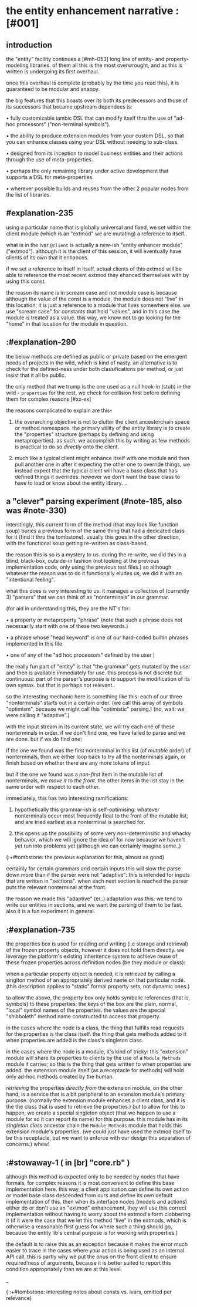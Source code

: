 # the entity enhancement narrative :[#001]

## introduction

the "entity" facility continues a [#mh-053] long line of entity- and
property-modeling libraries. of them all this is the most overwrought,
and as this is written is undergoing its first overhaul.

once this overhaul is complete (probably by the time you read this), it
is guaranteed to be modular and snappy.

the big features that this boasts over its both its predecessors and
those of its successors that became upstream dependees is:


• fully customizable iambic DSL that can modify itself thru the use of
  "ad-hoc processors" ("non-terminal symbols").

• the ability to produce extension modules from your custom DSL, so that
  you can enhance classes using your DSL without needing to sub-class.

• designed from its inception to model business entities and their
  actions through the use of meta-properties.

• perhaps the only remaining library under active development that
  supports a DSL for meta-properties.

• wherever possible builds and reuses from the other 2 popular nodes
  from the list of libraries.




## #explanation-235

using a particular name that is globally universal and fixed,
we set within the client module (which is an "extmod" we are
mutating) a reference to itself..

what is in the ivar `@client` is actually a new-ish "entity
enhancer module" ("extmod"). although it is the client of this
session, it will eventually have clients of its own that it
enhances.

if we set a reference to itself in itself, actual clients
of this extmod will be able to reference the most recent
extmod they ehanced themselves with by using this const.

the reason its name is in scream case and not module case is
because although the value of the const is a module, the module
does not "live" in this location; it is just a reference to
a module that lives somewhere else. we use "scream case" for
constants that hold "values", and in this case the module
is treated as a value. this way, we know not to go looking
for the "home" in that location for the module in question.




## :#explanation-290

the below methods are defined as public or private based on the
emergent needs of projects in the wild, which is kind of nasty.
an alternative is to check for the defined-ness under both
classifications per method, or just insist that it all be public.

the only method that we trump is the one used as a null hook-in
(stub) in the wild - `properties`  for the rest, we check for
collision first before defining them for complex reasons [#xx-xx]

the reasons complicated to explain are this-

1) the overarching objective is not to clutter the client
   ancestorchain space or method namespace. the primary utility
   of the entity library is to create the "properties" structure
   (perhaps by defining and using metaproperties). as such, we
   accomplish this by writing as few methods is practical to do
   so *directly* onto the client.

2) much like a typical client might enhance itself with one module
   and then pull another one in after it expecting the other one
   to override things, we instead expect that the typical client
   will have a base class that has defined things it overrides.
   however we don't want the base class to have to load or know
   about the entity library. ..




## a "clever" parsing experiment  (#note-185, also was #note-330)

interstingly, this current form of the method (that may look like
function soup) buries a previous form of the same thing that had
a dedicated class for it (find it thru the tombstone). usually
this goes in the other direction, with the functional soup getting
re-written as class-based.

the reason this is so is a mystery to us. during the re-write, we
did this in a blind, black-box, outside-in fashion (not looking at
the previous implementation code, only using the previous test files.)
so although whatever the reason was to do it functionally eludes us,
we did it with an "intentional feeling".

what this does is very interesting to us: it manages a collection
of (currently 3) "parsers" that we can think of as "nonterminals"
in our grammar.

(for aid in understanding this, they are the NT's for:

  • a property or metaproperty "phrase" (note that such
    a phrase does not necessarily start with one of these
    two keywords.)

  • a phrase whose "head keyword" is one of our hard-coded
    builtin phrases implemented in this file

  • one of any of the "ad hoc processors" defined by the user
)

the really fun part of "entity" is that "the grammar" gets mutated
by the user and then is available immediately for use. this process
is not discrete but continuous: part of the parser's purpose is to
support the modification of its own syntax. but that is perhaps not
relevant..

so the interesting mechanic here is something like this: each of
our three "nonterminals" starts out in a certain order. (we call this
array of symbols "optimism", because we might call this "optimistic"
parsing.) (no, wait: we were calling it "adaptive".)

with the input stream in its current state, we will try each one of
these nonterminals in order. if we don't find one, we have failed to
parse and we are done. but if we do find one:

if the one we found was the first nonterminal in this list (of
*mutable* order) of nonterminals, then we either loop back to try
all the nonterminals again, or finish based on whether there are any
more tokens of input.

but if the one we found was a *non-first* item in the mutable list
of nonterminals, *we move it to the front*. the other items in the
list stay in the same order with respect to each other.

immediately, this has two interesting ramifications:

1) hypothetically this grammar-ish is self-optimising:  whatever
nonterminals occur most frequently float to the front of the mutable
list, and are tried earliest as a nonterminal is searched for.

2) this opens up the possibility of some very non-determinsitic
and whacky behavior, which we will ignore the idea of for now because
we haven't *yet* run into problems yet (although we can certainly
imagine some..)

(:+#tombstone: the previous explanation for this, almost as good)

certainly for certain grammars and certain inputs this will slow
the parse down more than if the parser were not "adaptive": this
is intended for inputs that are written in "sections". when each
next section is reached the parser puts the relevant nonterminal
at the front.

the reason we made this "adaptive" (er..) adaptation was this:
we tend to write our entities in sections, and we want the parsing
of them to be fast. also it is a fun experiment in general.




## :#explanation-735

the properties box is used for reading *and* writing (i.e storage and
retrieval) of the frozen property objects, however it does not hold them
directly. we leverage the platform's existing inheritence system to
achieve reuse of these frozen properties across definition nodes (be
they module or class):

when a particular property object is needed, it is retrieved by calling
a singlton method of an appropriately derived name on that particular
node. (this description applies to "static" formal property sets, not
dynamic ones.)

to allow the above, the property box only holds symbolic references
(that is, symbols) to these properties: the keys of the box are the plain,
normal, "local" symbol names of the properties. the values are the special
"shibboleth" method name constructed to access that property.

in the cases where the node is a class, the thing that fulfills read
requests for the properties is the class itself. the thing that gets
methods added to it when properties are added is the class's singleton
class.

in the cases where the node is a module, it's kind of tricky: this
"extension" module will share its properties to clients by the use of a
`Module_Methods` module it carries; so this is the thing that gets
written to when properties are added. the extension module itself (as a
receptacle for methods) will hold only ad-hoc methods created by the
human.

*retrieving* the properties *directly from* the extension module, on the
other hand, is a service that is a bit peripheral to an extension
module's primary purpose. (normally the extension module enhances a
client class, and it is the the class that is used to retrieve the
properties.) but to allow for this to happen, we create a special
singleton object (that we happen to use a module for so it can report
its name) for this purpose. this module has in its *singleton class*
ancestor chain the `Module_Methods` module that holds this extension
module's properties. (we could just have used the extmod itself to be
this receptacle, but we want to enforce with our design this separation
of concerns.) whew!




## :#stowaway-1 ( in [br] "core.rb" )

although this method is expected only to be needed by nodes that
have formals, for complex reasons it is most convenient to define
this base implementation here. this way, a client application can
define its own action or model base class descended from ours and
define its own default implementation of this. then when its interface
nodes (models and actions) either do or don't use an "extmod"
enhancement, they will use this correct implementation without
having to worry about the extmod's form clobbering it (if it were
the case that we let this method "live" in the extmods, which is
otherwise a reasonable first guess for where such a thing should go,
because the entity lib's central purpose is for working with properties.)

the default is to raise this as an exception because it makes
the error much easier to trace in the cases where your action is
being used as an internal API call. this is partly why we put the onus
on the front client to ensure required'ness of arguments, because it
is better suited to report this condition appropriately than we are at
this level.




_

( :+#tombstone: interesting notes about consts vs. ivars, omitted per
relevance)
